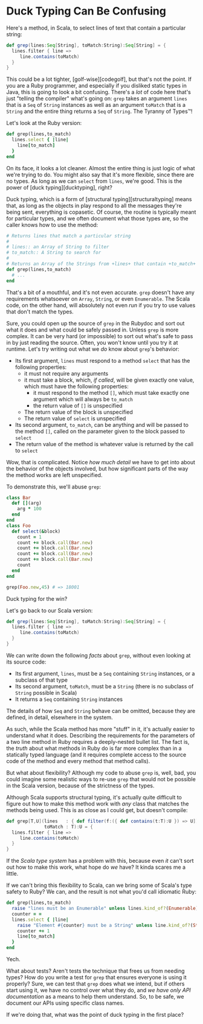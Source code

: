 # Duck Typing Can Be Confusing

Here's a method, in Scala, to select lines of text that contain a particular string:

```scala
def grep(lines:Seq[String], toMatch:String):Seq[String] = {
  lines.filter { line =>
     line.contains(toMatch)
  }
}
```

This could be a lot tighter, [golf-wise][codegolf], but that's not the point.  If you are a Ruby programmer, and especially if
you disliked static types in Java, this is going to look a bit confusing.  There's a *lot* of code here that's just "telling the
compiler" what's going on: `grep` takes an argument `lines` that is a `Seq` of `String` instances as well as an argument
`toMatch` that is a `String` and the entire thing returns a `Seq` of `String`.  The Tyranny of Types&trade;!

Let's look at the Ruby version:

```ruby
def grep(lines,to_match)
  lines.select { |line|
    line[to_match]
  }
end
```

On its face, it looks a lot cleaner.  Almost the entire thing is just logic of what we're trying to do.  You might also say that
it's more flexible, since there are no types.  As long as we can `select` from `lines`, we're good.  This is the power of [duck
typing][ducktyping], right?

Duck typing, which is a form of [structural typing][structuraltyping] means that, as long as the objects in play respond to all
the messages they're being sent, everything is copasetic.  Of course, the routine is typically meant for particular types, and we
often document what those types are, so the caller knows how to use the method:

```ruby
# Returns lines that match a particular string
#
# lines:: an Array of String to filter
# to_match:: A String to search for
#
# Returns an Array of the Strings from +lines+ that contain +to_match+
def grep(lines,to_match)
  # ...
end
```

That's a bit of a mouthful, and it's not even accurate.  `grep` doesn't have any requirements whatsoever on `Array`, `String`,
or even `Enumerable`.  The Scala code, on the other hand, will absolutely not even *run* if you try to use values that don't
match the types.

Sure, you could open up the source of `grep` in the Rubydoc and sort out what it does and what could be safely passed in.
Unless `grep` is more complex.  It can be very hard (or impossible) to sort out what's safe to pass in by just reading the
source.  Often, you won't know until you try it at runtime.  Let's try writing out what we *do* know about `grep`'s behavior:

* Its first argument, `lines` must respond to a method `select` that has the following properties:
  * it must not require any arguments
  * it must take a block, which, *if called*, will be given exactly one value, which must have the following properties:
    * it must respond to the method `[]`, which must take exactly one argument which will always be `to_match`
    * the return value of `[]` is unspecified
  * The return value of the block is unspecified
  * The return value of `select` is unspecified
* Its second argument, `to_match`, can be anything and will be passed to the method `[]`, called on the parameter given to the block passed to `select`
* The return value of the method is whatever value is returned by the call to `select`

Wow, that is complicated.  Notice *how much detail* we have to get into about the behavior of the objects involved, but how significant parts of the way the method works are left unspecified.

To demonstrate this, we'll abuse `grep`:

```ruby
class Bar
  def [](arg)
    arg * 100
  end
end
class Foo
  def select(&block)
    count = 1
    count += block.call(Bar.new)
    count += block.call(Bar.new)
    count += block.call(Bar.new)
    count += block.call(Bar.new)
    count
  end
end

grep(Foo.new,45) # => 18001
```

Duck typing for the win?

Let's go back to our Scala version:

```scala
def grep(lines:Seq[String], toMatch:String):Seq[String] = {
  lines.filter { line =>
     line.contains(toMatch)
  }
}
```

We can write down the following *facts* about `grep`, without even looking at its source code:

* Its first argument, `lines`, must be a `Seq` containing `String` instances, or a subclass of that type
* Its second argument, `toMatch`, must be a `String` (there is no subclass of `String` possible in Scala)
* It returns a `Seq` containing `String` instances

The details of how `Seq` and `String` behave can be omitted, because they are defined, in detail, elsewhere in the system.

As such, while the Scala method has more "stuff" in it, it's actually easier to understand what it does.  Describing the
requirements for the parameters of a two line method in Ruby requires a deeply-nested bullet list.  The fact is, the *truth* about what methods in Ruby do is far more complex than in a statically typed language (and it requires complete access to the source code of the method and every method that method calls).

But what about flexibility?  Although my code to abuse `grep` is, well, bad, you could imagine some realistic ways to re-use `grep` that would not be possible in the Scala version, because of the strictness of the types.

Although Scala supports structural typing, it's actually quite difficult to figure out how to make this method work with *any* class that matches the methods being used.  This is as close as I could get, but doesn't compile:

```scala
def grep[T,U](lines   : { def filter(f:({ def contains(t:T):U }) => U]):U },
              toMatch : T):U = {
  lines.filter { line =>
     line.contains(toMatch)
  }
}
```

If the *Scala type system* has a problem with this, because even *it* can't sort out how to make this work, what hope do *we*
have?  It kinda scares me a little.

If we can't bring this flexibility to Scala, can we bring some of Scala's type safety to Ruby?  We can, and the result is not
what you'd call idiomatic Ruby:

```ruby
def grep(lines,to_match)
  raise "lines must be an Enumerable" unless lines.kind_of?(Enumerable)
  counter = =
  lines.select { |line|
    raise "Element #{counter} must be a String" unless line.kind_of?(String)
    counter += 1
    line[to_match]
  }
end
```

Yech.

What about tests?  Aren't tests the technique that frees us from needing types?  How do you write a test for `grep` that ensures
everyone is using it properly?  Sure, we can test that `grep` does what we intend, but if others start using it, we have no
control over what they do, and *we have only API documentation* as a means to help them understand.  So, to be safe, we document
our APIs using specific class names.

If we're doing that, what was the point of duck typing in the first place?

